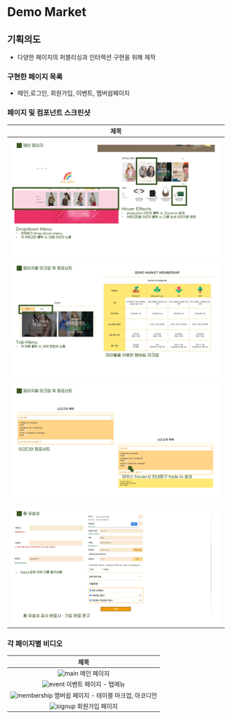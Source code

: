 # Demo Market
## 기획의도
- 다양한 페이지의 퍼블리싱과 인터렉션 구현을 위해 제작 

### 구현한 페이지 목록
- 메인,로그인, 회원가입, 이벤트, 멤버쉽페이지

### 페이지 및 컴포넌트 스크린샷
|제목|
|:---:|
|![메인](./readme/slide1.PNG)|
|![이벤트와멤버쉽](./readme/slide2.PNG)|
|![아코디언](./readme/slide3.PNG)|
|![회원가입](./readme/slide4.PNG)|

### 각 페이지별 비디오
|제목|
|:---:|
|![main](./readme/main.gif) 메인 페이지|
|![event](./readme/event.gif) 이벤트 페이지 - 탭메뉴|
|![membership](./readme/membership.gif) 멤버쉽 페이지 - 테이블 마크업, 아코디언|
|![signup](./readme/signup.gif) 회원가입 페이지|

